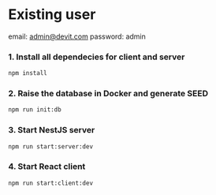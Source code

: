 # Existing user
email: admin@devit.com
password: admin

### 1. Install all dependecies for client and server

```bash
npm install
```
### 2. Raise the database in Docker and generate SEED

```bash
npm run init:db
```
### 3. Start NestJS server

```bash
npm run start:server:dev
```
### 4. Start React client

```bash
npm run start:client:dev
```
